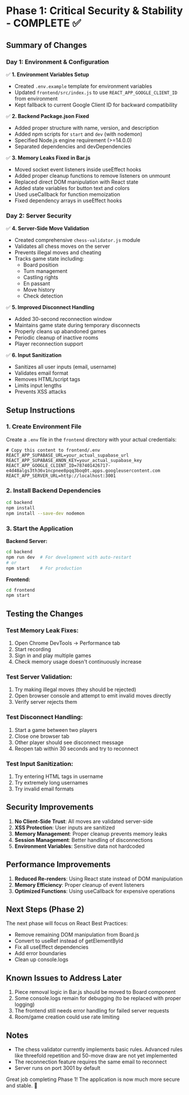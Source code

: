 # Phase 1: Critical Security & Stability - COMPLETE ✅

## Summary of Changes

### Day 1: Environment & Configuration
✅ **1. Environment Variables Setup**
- Created `.env.example` template for environment variables
- Updated `frontend/src/index.js` to use `REACT_APP_GOOGLE_CLIENT_ID` from environment
- Kept fallback to current Google Client ID for backward compatibility

✅ **2. Backend Package.json Fixed**
- Added proper structure with name, version, and description
- Added npm scripts for `start` and `dev` (with nodemon)
- Specified Node.js engine requirement (>=14.0.0)
- Separated dependencies and devDependencies

✅ **3. Memory Leaks Fixed in Bar.js**
- Moved socket event listeners inside useEffect hooks
- Added proper cleanup functions to remove listeners on unmount
- Replaced direct DOM manipulation with React state
- Added state variables for button text and colors
- Used useCallback for function memoization
- Fixed dependency arrays in useEffect hooks

### Day 2: Server Security
✅ **4. Server-Side Move Validation**
- Created comprehensive `chess-validator.js` module
- Validates all chess moves on the server
- Prevents illegal moves and cheating
- Tracks game state including:
  - Board position
  - Turn management
  - Castling rights
  - En passant
  - Move history
  - Check detection

✅ **5. Improved Disconnect Handling**
- Added 30-second reconnection window
- Maintains game state during temporary disconnects
- Properly cleans up abandoned games
- Periodic cleanup of inactive rooms
- Player reconnection support

✅ **6. Input Sanitization**
- Sanitizes all user inputs (email, username)
- Validates email format
- Removes HTML/script tags
- Limits input lengths
- Prevents XSS attacks

## Setup Instructions

### 1. Create Environment File
Create a `.env` file in the `frontend` directory with your actual credentials:

```env
# Copy this content to frontend/.env
REACT_APP_SUPABASE_URL=your_actual_supabase_url
REACT_APP_SUPABASE_ANON_KEY=your_actual_supabase_key
REACT_APP_GOOGLE_CLIENT_ID=787401426717-e4d48algs3th36v1ncpnee8pqq3boq0t.apps.googleusercontent.com
REACT_APP_SERVER_URL=http://localhost:3001
```

### 2. Install Backend Dependencies
```bash
cd backend
npm install
npm install --save-dev nodemon
```

### 3. Start the Application

**Backend Server:**
```bash
cd backend
npm run dev  # For development with auto-restart
# or
npm start    # For production
```

**Frontend:**
```bash
cd frontend
npm start
```

## Testing the Changes

### Test Memory Leak Fixes:
1. Open Chrome DevTools → Performance tab
2. Start recording
3. Sign in and play multiple games
4. Check memory usage doesn't continuously increase

### Test Server Validation:
1. Try making illegal moves (they should be rejected)
2. Open browser console and attempt to emit invalid moves directly
3. Verify server rejects them

### Test Disconnect Handling:
1. Start a game between two players
2. Close one browser tab
3. Other player should see disconnect message
4. Reopen tab within 30 seconds and try to reconnect

### Test Input Sanitization:
1. Try entering HTML tags in username
2. Try extremely long usernames
3. Try invalid email formats

## Security Improvements

1. **No Client-Side Trust**: All moves are validated server-side
2. **XSS Protection**: User inputs are sanitized
3. **Memory Management**: Proper cleanup prevents memory leaks
4. **Session Management**: Better handling of disconnections
5. **Environment Variables**: Sensitive data not hardcoded

## Performance Improvements

1. **Reduced Re-renders**: Using React state instead of DOM manipulation
2. **Memory Efficiency**: Proper cleanup of event listeners
3. **Optimized Functions**: Using useCallback for expensive operations

## Next Steps (Phase 2)

The next phase will focus on React Best Practices:
- Remove remaining DOM manipulation from Board.js
- Convert to useRef instead of getElementById
- Fix all useEffect dependencies
- Add error boundaries
- Clean up console.logs

## Known Issues to Address Later

1. Piece removal logic in Bar.js should be moved to Board component
2. Some console.logs remain for debugging (to be replaced with proper logging)
3. The frontend still needs error handling for failed server requests
4. Room/game creation could use rate limiting

## Notes

- The chess validator currently implements basic rules. Advanced rules like threefold repetition and 50-move draw are not yet implemented
- The reconnection feature requires the same email to reconnect
- Server runs on port 3001 by default

Great job completing Phase 1! The application is now much more secure and stable. 🚀
